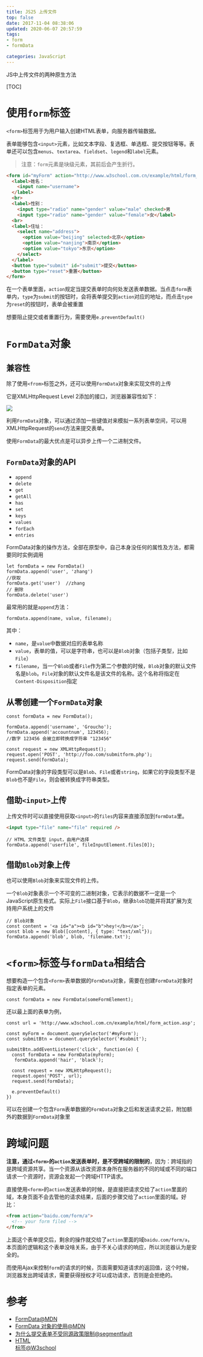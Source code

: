 ```yaml
---
title: JS25 上传文件
top: false
date: 2017-11-04 08:38:06
updated: 2020-06-07 20:57:59
tags:
- form
- formData

categories: JavaScript
---
```


JS中上传文件的两种原生方法

<!-- more -->

[TOC]

# 使用`form`标签

`<form>`标签用于为用户输入创建HTML表单，向服务器传输数据。

表单能够包含`<input>`元素，比如文本字段、复选框、单选框、提交按钮等等。表单还可以包含`menus`、`textarea`、`fieldset`、`legend`和`label`元素。

> 注意：`form`元素是块级元素，其前后会产生折行。

```HTML
<form id="myForm" action="http://www.w3school.com.cn/example/html/form_action.asp">
  <label>姓名：
    <input name="username">
  </label>
  <br>
  <label>性别：
    <input type="radio" name="gender" value="male" checked>男
    <input type="radio" name="gender" value="female">女</label>
  <br>
  <label>住址：
    <select name="address">
      <option value="beijing" selected>北京</option>
      <option value="nanjing">南京</option>
      <option value="tokyo">东京</option>
    </select>
  </label>
  <button type="submit" id="submit">提交</button>
  <button type="reset">重置</button>
</form>
```

在一个表单里面，`action`规定当提交表单时向何处发送表单数据。当点击`form`表单内，`type`为`submit`的按钮时，会将表单提交到`action`对应的地址，而点击`type`为`reset`的按钮时，表单会被重置

想要阻止提交或者重置行为，需要使用`e.preventDefault()`

# `FormData`对象

## 兼容性

除了使用`<from>`标签之外，还可以使用`FormData`对象来实现文件的上传

它是XMLHttpRequest Level 2添加的接口，浏览器兼容性如下：

![](http://image.oldzhou.cn/FszrmYOdmAOZ2a1yZ3qle2LEgAxk)

利用`FormData`对象，可以通过添加一些键值对来模拟一系列表单空间，可以用XMLHttpRequest的`send`方法来提交表单。

使用`FormData`的最大优点是可以异步上传一个二进制文件。

## `FormData`对象的API

- `append`
- `delete`
- `get`
- `getAll`
- `has`
- `set`
- `keys`
- `values`
- `forEach`
- `entries`

FormData对象的操作方法，全部在原型中，自己本身没任何的属性及方法，都需要同时实例调用

```JS
let formData = new FormData()
formData.append('user', 'zhang')
//获取
formData.get('user')  //zhang
// 删除
formData.delete('user')
```

最常用的就是`append`方法：

```JS
formData.append(name, value, filename);
```

其中：

- `name`，是`value`中数据对应的表单名称
- `value`，表单的值，可以是字符串，也可以是`Blob`对象（包括子类型，比如`File`）
- `filename`，当一个`Blob`或者`File`作为第二个参数的时候，`Blob`对象的默认文件名是`blob`。`File`对象的默认文件名是该文件的名称。这个名称将指定在`Content-Disposition`指定

## 从零创建一个`FormData`对象

```JS
const formData = new FormData();

formData.append('username', 'Groucho');
formData.append('accountnum', 123456);
//数字 123456 会被立即转换成字符串 "123456"

const request = new XMLHttpRequest();
request.open('POST', 'http://foo.com/submitform.php');
request.send(formData);
```

FormData对象的字段类型可以是`Blob`、`File`或者`string`，如果它的字段类型不是`Blob`也不是`File`，则会被转换成字符串类型。

## 借助`<input>`上传

上传文件时可以直接使用获取`<input>`的`files`内容来直接添加到`formData`里。

```HTML
<input type="file" name="file" required />
```

```JS
// HTML 文件类型 input，由用户选择
formData.append('userfile', fileInputElement.files[0]);
```

## 借助`Blob`对象上传

也可以使用`Blob`对象来实现文件的上传。

一个`Blob`对象表示一个不可变的二进制对象，它表示的数据不一定是一个JavaScript原生格式。实际上`File`接口基于`Blob`，继承`blob`功能并将其扩展为支持用户系统上的文件

```JS
// Blob对象
const content = '<a id="a"><b id="b">hey!</b></a>';
const blob = new Blob([content], { type: "text/xml"});
formData.append('blob', blob, 'filename.txt');
```

# `<form>`标签与`formData`相结合

想要构造一个包含`<Form>`表单数据的`FormData`对象，需要在创建`FormData`对象时指定表单的元素。

```JS
const formData = new FormData(someFormElement);
```

还以最上面的表单为例，

```JS
const url = 'http://www.w3school.com.cn/example/html/form_action.asp';

const myForm = document.querySelector('#myForm');
const submitBtn = document.querySelector('#submit');

submitBtn.addEventListener('click', function(e) {
  const formData = new FormData(myForm);
   formData.append('hair', 'black');

  const request = new XMLHttpRequest();
  request.open('POST', url);
  request.send(formData);

  e.preventDefault()
})
```

可以在创建一个包含`Form`表单数据的`FormData`对象之后和发送请求之前，附加额外的数据到`FormData`对象里

# 跨域问题

**注意，通过`<form>`的`action`发送表单时，是不受跨域的限制的**，因为：跨域指的是跨域资源共享。当一个资源从该改资源本身所在服务器的不同的域或不同的端口请求一个资源时，资源会发起一个跨域HTTP请求。

直接使用`<form>`的`action`发送表单的时候，是直接把请求交给了`action`里面的域，本身页面不会去管他的请求结果，后面的步骤交给了`action`里面的域。好比：

```HTML
<from action="baidu.com/form/a">
  <!-- your form filed -->
</from>
```

上面这个表单提交后，剩余的操作就交给了`action`里面的域`baidu.com/form/a`，本页面的逻辑和这个表单没啥关系，由于不关心请求的响应，所以浏览器认为是安全的。

而使用Ajax来控制`form`的请求的时候，页面需要知道请求的返回值，这个时候，浏览器发出跨域请求，需要获得授权才可以成功请求，否则是会拒绝的。

# 参考

- [FormData@MDN](https://developer.mozilla.org/zh-CN/docs/Web/API/FormData)
- [FormData 对象的使用@MDN](https://developer.mozilla.org/zh-CN/docs/Web/API/FormData/Using_FormData_Objects)
- [为什么提交表单不受同源政策限制@segmentfault](https://segmentfault.com/q/1010000011535675/a-1020000011536381)
- [HTML <form> 标签@W3school](http://www.w3school.com.cn/tags/tag_form.asp/)
